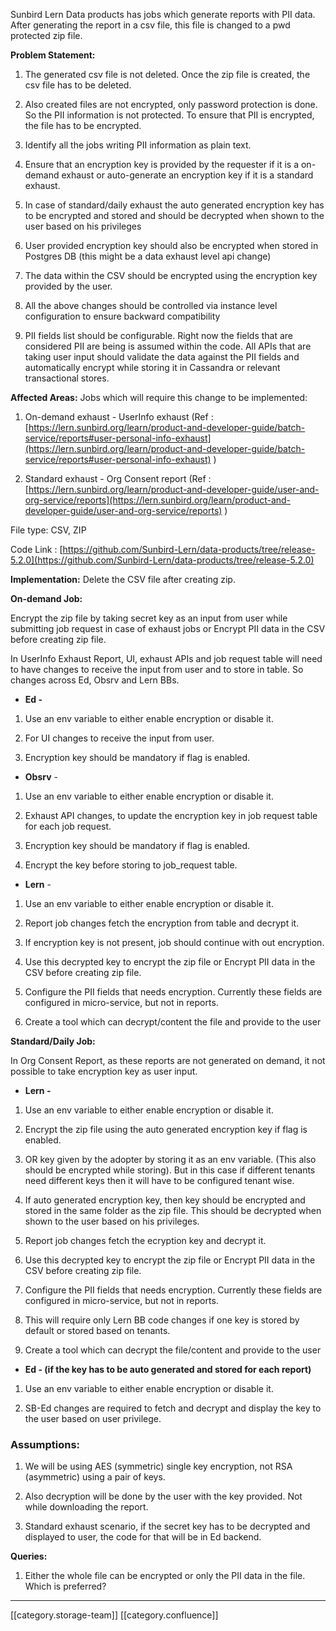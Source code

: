 Sunbird Lern Data products has jobs which generate reports with PII data. After generating the report in a csv file, this file is changed to a pwd protected zip file. 

 **Problem Statement:** 
1. The generated csv file is not deleted.  Once the zip file is created, the csv file has to be deleted.


1. Also created files are not encrypted, only password protection is done. So the PII information is not protected. To ensure that PII is encrypted, the file has to be encrypted. 


1. Identify all the jobs writing PII information as plain text.


1. Ensure that an encryption key is provided by the requester if it is a on-demand exhaust or auto-generate an encryption key if it is a standard exhaust.


1. In case of standard/daily exhaust the auto generated encryption key has to be encrypted and stored and should be decrypted when shown to the user based on his privileges


1. User provided encryption key should also be encrypted when stored in Postgres DB (this might be a data exhaust level api change)


1. The data within the CSV should be encrypted using the encryption key provided by the user.


1. All the above changes should be controlled via instance level configuration to ensure backward compatibility


1. PII fields list should be configurable. Right now the fields that are considered PII are being is assumed within the code. All APIs that are taking user input should validate the data against the PII fields and automatically encrypt while storing it in Cassandra or relevant transactional stores.



 **Affected Areas:** Jobs which will require this change to be implemented:


1. On-demand exhaust - UserInfo exhaust (Ref : [https://lern.sunbird.org/learn/product-and-developer-guide/batch-service/reports#user-personal-info-exhaust](https://lern.sunbird.org/learn/product-and-developer-guide/batch-service/reports#user-personal-info-exhaust) ) 


1. Standard exhaust - Org Consent report (Ref : [https://lern.sunbird.org/learn/product-and-developer-guide/user-and-org-service/reports](https://lern.sunbird.org/learn/product-and-developer-guide/user-and-org-service/reports) )



File type: CSV, ZIP

Code Link : [https://github.com/Sunbird-Lern/data-products/tree/release-5.2.0](https://github.com/Sunbird-Lern/data-products/tree/release-5.2.0)

 **Implementation:** Delete the CSV file after creating zip.

 **On-demand Job:** 

Encrypt the zip file by taking secret key as an input from user while submitting job request in case of exhaust jobs or Encrypt PII data in the CSV before creating zip file.

In UserInfo Exhaust Report, UI, exhaust APIs and job request table will need to have changes to receive the input from user and to store in table. So changes across Ed, Obsrv and Lern BBs. 


*  **Ed -** 




1. Use an env variable to either enable encryption or disable it.


1. For UI changes to receive the input from user.


1. Encryption key should be mandatory if flag is enabled.




*  **Obsrv**  - 




1. Use an env variable to either enable encryption or disable it.


1. Exhaust API changes, to update the encryption key in job request table for each job request. 


1. Encryption key should be mandatory if flag is enabled.


1. Encrypt the key before storing to job_request table.




*  **Lern**  - 




1. Use an env variable to either enable encryption or disable it.


1. Report job changes fetch the encryption from table and decrypt it.  


1. If encryption key is not present, job should continue with out encryption.


1. Use this decrypted key to encrypt the zip file or Encrypt PII data in the CSV before creating zip file.


1. Configure the PII fields that needs encryption. Currently these fields are configured in micro-service, but not in reports.


1. Create a tool which can decrypt/content the file and provide to the user



 **Standard/Daily Job:** 

In Org Consent Report, as these reports are not generated on demand, it not possible to take encryption key as user input. 


*  **Lern -** 




1. Use an env variable to either enable encryption or disable it.


1. Encrypt the zip file using the auto generated encryption key if flag is enabled.


1. OR key given by the adopter by storing it as an env variable. (This also should be encrypted while storing). But in this case if different tenants need different keys then it will have to be configured tenant wise.


1. If auto generated encryption key, then key should be encrypted and stored in the same folder as the zip file. This should be decrypted when shown to the user based on his privileges. 


1. Report job changes fetch the ecryption key and decrypt it. 


1. Use this decrypted key to encrypt the zip file or Encrypt PII data in the CSV before creating zip file.


1. Configure the PII fields that needs encryption. Currently these fields are configured in micro-service, but not in reports.


1. This will require only Lern BB code changes if one key is stored by default or stored based on tenants. 


1. Create a tool which can decrypt the file/content and provide to the user




*  **Ed - (if the key has to be auto generated and stored for each report)** 




1. Use an env variable to either enable encryption or disable it.


1. SB-Ed changes are required to fetch and decrypt and display the key to the user based on user privilege.




### Assumptions:

1. We will be using AES (symmetric) single key encryption, not RSA (asymmetric) using a pair of keys.


1. Also decryption will be done by the user with the key provided. Not while downloading the report.


1. Standard exhaust scenario, if the secret key has to be decrypted and displayed to user, the code for that will be in Ed backend.





 **Queries:** 


1. Either the whole file can be encrypted or only the PII data in the file. Which is preferred?





*****

[[category.storage-team]] 
[[category.confluence]] 
